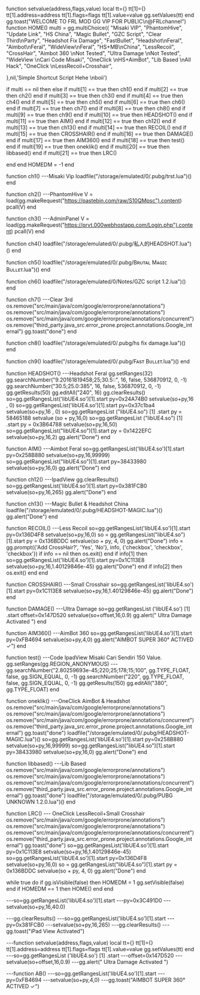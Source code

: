 function setvalue(address,flags,value) local tt={} tt[1]={} tt[1].address=address tt[1].flags=flags tt[1].value=value gg.setValues(tt) end
gg.toast("WELCOME TO FRL MOD GG VIP FOR PUBLIC\n@FRLchannel")
function HOME()
multi = gg.multiChoice({
"Misaki VIP",
"PhantomHive",
"Update Link",
"HS China",
"Magic Bullet",
"GZC Script",
"Clear Third\nParty",
"Headshot Fix Damage",
"FastBullet",
"Headshot\nFeral",
"Aimbot\nFeral",
"WideView\nFeral",
"HS+MB\nChina",
"LessRecoil",
"CrossHair",
"Aimbot 360 \nNot Tested",
"Ultra Damage \nNot Tested",
"WideView \nCari Code Misaki",
"OneClick \nHS+AimBot",
"Lib Based \nAll Hack",
"OneClick \nLessRecoil+Crosshair",

},nil,'Simple Shortcut Script Hehe \nboii')

if multi == nil then else
if multi[1] == true then ch1() end
if multi[2] == true then ch2() end
if multi[3] == true then ch3() end
if multi[4] == true then ch4() end
if multi[5] == true then ch5() end
if multi[6] == true then ch6() end
if multi[7] == true then ch7() end
if multi[8] == true then ch8() end
if multi[9] == true then ch9() end
if multi[10] == true then HEADSHOT() end
if multi[11] == true then AIM() end
if multi[12] == true then ch12() end
if multi[13] == true then ch13() end
if multi[14] == true then RECOIL() end
if multi[15] == true then CROSSHAIR() end
if multi[16] == true then DAMAGE() end
if multi[17] == true then AIM360() end
if multi[18] == true then test() end
if multi[19] == true then oneklik() end
if multi[20] == true then libbased() end
if multi[21] == true then LRC()

end
end
HOMEDM = -1
end

function ch1() ---Misaki Vip
loadfile("/storage/emulated/0/.pubg/trst.lua")()
end

function ch2() ---PhantomHive
V = load(gg.makeRequest("https://pastebin.com/raw/S10QMpsc").content)
pcall(V)
end

function ch3() ---AdminPanel
V = load(gg.makeRequest("https://prvt.000webhostapp.com/Login.php").content)
pcall(V)
end

function ch4()
loadfile("/storage/emulated/0/.pubg/私人的HEADSHOT.lua")()
end

function ch5()
loadfile("/storage/emulated/0/.pubg/Bʀᴜᴛᴀʟ Mᴀɢɪᴄ Bᴜʟʟᴇᴛ.lua")()
end

function ch6()
loadfile("/storage/emulated/0/Notes/GZC script 1.2.lua")()
end

function ch7() ---Clear 3rd
os.remove("src/main/java/com/google/errorprone/annotations")
os.remove("src/main/java/com/google/errorprone/annotations")
os.remove("src/main/java/com/google/errorprone/annotations/concurrent")
os.remove("third_party.java_src.error_prone.project.annotations.Google_internal")
gg.toast("done")
end

function ch8()
loadfile("/storage/emulated/0/.pubg/hs fix damage.lua")()
end

function ch9()
loadfile("/storage/emulated/0/.pubg/Fᴀsᴛ Bᴜʟʟᴇᴛ.lua")()
end

function HEADSHOT() ---Headshot Feral
gg.setRanges(32)
gg.searchNumber("9.20161819458;25;30.5::", 16, false, 536870912, 0, -1)
gg.searchNumber("30.5;25.0:385", 16, false, 536870912, 0, -1)
gg.getResults(50)
gg.editAll("240", 16)
gg.clearResults()
so=gg.getRangesList('libUE4.so')[1].start
py=0x24A74B0
setvalue(so+py,16 , 0)
so=gg.getRangesList('libUE4.so')[1].start
py=0x37c1ba4
setvalue(so+py,16 , 0)
so=gg.getRangesList ("libUE4.so") [1] .start
py = 58465188
setvalue (so + py,16,0)
so=gg.getRangesList ("libUE4.so") [1] .start
py = 0x3B64788
setvalue(so+py,16,50)
so=gg.getRangesList("libUE4.so")[1].start
py = 0x1422EFC 
setvalue(so+py,16,2)
gg.alert("Done")
end

function AIM() ---Aimbot Feral
so=gg.getRangesList('libUE4.so')[1].start 
py=0x258B880 
setvalue(so+py,16,99999)
so=gg.getRangesList("libUE4.so")[1].start
py=38433980 
setvalue(so+py,16,0)
gg.alert("Done")
end

function ch12() ---IpadView
gg.clearResults()
so=gg.getRangesList('libUE4.so')[1].start
py=0x381FCB0
setvalue(so+py,16,265)
gg.alert("Done")
end

function ch13() ---Magic Bullet & Headshot China
loadfile("/storage/emulated/0/.pubg/HEADSHOT-MAGIC.lua")()
gg.alert("Done")
end

function RECOIL() ---Less Recoil
so=gg.getRangesList('libUE4.so')[1].start
py=0x136D4F8
setvalue(so+py,16,0)
so = gg.getRangesList("libUE4.so")[1].start 
py = 0x136BDDC
setvalue(so + py, 4, 0)
gg.alert("Done")
info = gg.prompt({'Add CrossHair?', 'Yes', 'No'}, info, {'checkbox', 'checkbox', 'checkbox'})
if info == nil then os.exit() end
if info[1] then
so=gg.getRangesList('libUE4.so')[1].start
py=0x1C113E8
setvalue(so+py,16,1.40129846e-45)
gg.alert("Done")
end
if info[2] then
os.exit()
end
end

function CROSSHAIR() ---Small Crosshair
so=gg.getRangesList('libUE4.so')[1].start
py=0x1C113E8
setvalue(so+py,16,1.40129846e-45)
gg.alert("Done")
end

function DAMAGE() ---Ultra Damage
so=gg.getRangesList ('libUE4.so') [1] .start
offset=0x147D520 
setvalue(so+offset,16,0.9)
gg.alert(" Ultra Damage Activated ")
end

function AIM360() ---AimBot 360
so=gg.getRangesList('libUE4.so')[1].start
py=0xFB4694
setvalue(so+py,4,0)
gg.alert("AIMBOT SUPER 360° ACTIVED ✓")
end

function test() ---Code IpadView Misaki Cari Sendiri 150 Value.
gg.setRanges(gg.REGION_ANONYMOUS)
---gg.searchNumber("2.80259693e-45;220;25;178;15;100", gg.TYPE_FLOAT, false, gg.SIGN_EQUAL, 0, -1)
gg.searchNumber("220", gg.TYPE_FLOAT, false, gg.SIGN_EQUAL, 0, -1)
gg.getResults(150)
gg.editAll("380", gg.TYPE_FLOAT)
end

function oneklik() ---OneClick AimBot & Headshot
os.remove("src/main/java/com/google/errorprone/annotations")
os.remove("src/main/java/com/google/errorprone/annotations")
os.remove("src/main/java/com/google/errorprone/annotations/concurrent")
os.remove("third_party.java_src.error_prone.project.annotations.Google_internal")
gg.toast("done")
loadfile("/storage/emulated/0/.pubg/HEADSHOT-MAGIC.lua")()
so=gg.getRangesList('libUE4.so')[1].start 
py=0x258B880 
setvalue(so+py,16,99999)
so=gg.getRangesList("libUE4.so")[1].start
py=38433980 
setvalue(so+py,16,0)
gg.alert("Done")
end

function libbased() ---Lib Based
os.remove("src/main/java/com/google/errorprone/annotations")
os.remove("src/main/java/com/google/errorprone/annotations")
os.remove("src/main/java/com/google/errorprone/annotations/concurrent")
os.remove("third_party.java_src.error_prone.project.annotations.Google_internal")
gg.toast("done")
loadfile("/storage/emulated/0/.pubg/PUBG UNKNOWN 1.2.0.lua")()
end


function LRC() --- OneClick LessRecoil+Small Crosshair
os.remove("src/main/java/com/google/errorprone/annotations")
os.remove("src/main/java/com/google/errorprone/annotations")
os.remove("src/main/java/com/google/errorprone/annotations/concurrent")
os.remove("third_party.java_src.error_prone.project.annotations.Google_internal")
gg.toast("done")
so=gg.getRangesList('libUE4.so')[1].start
py=0x1C113E8
setvalue(so+py,16,1.40129846e-45)
so=gg.getRangesList('libUE4.so')[1].start
py=0x136D4F8
setvalue(so+py,16,0)
so = gg.getRangesList("libUE4.so")[1].start 
py = 0x136BDDC
setvalue(so + py, 4, 0)
gg.alert("Done")
end

while true do 
  if gg.isVisible(false) then 
   HOMEDM = 1
    gg.setVisible(false) 
  end 
  if HOMEDM == 1 then HOME() end 
 end


---so=gg.getRangesList('libUE4.so')[1].start
---py=0x3C491D0
---setvalue(so+py,16,40.0)


---gg.clearResults()
---so=gg.getRangesList('libUE4.so')[1].start
---py=0x381FCB0
---setvalue(so+py,16,265)
---gg.clearResults()
---gg.toast("iPad View Activated")


---function setvalue(address,flags,value) local tt={} tt[1]={} tt[1].address=address tt[1].flags=flags tt[1].value=value gg.setValues(tt) end
---so=gg.getRangesList ('libUE4.so') [1] .start
---offset=0x147D520 
---setvalue(so+offset,16,0.9)
---gg.alert(" Ultra Damage Activated ")

---function AB()
---so=gg.getRangesList('libUE4.so')[1].start
---py=0xFB4694
---setvalue(so+py,4,0)
---gg.toast("AIMBOT SUPER 360° ACTIVED ✓")

